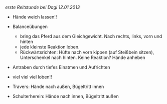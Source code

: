 _erste Reitstunde bei Dagi 12.01.2013_
* Hände weich lassen!!
* Balanceübungen
    - bring das Pferd aus dem Gleichgewicht. Nach rechts, links, vorn und hinten
    - jede kleinste Reaktion loben.
    - Rückwärtsrichten: Hüfte nach vorn kippen (auf Steißbein sitzen), Unterschenkel nach hinten.
        Keine Reaktion? Hände anheben

* Antraben durch tiefes Einatmen und Aufrichten
* viel viel viel loben!!
* Travers: Hände nach außen, Bügeltritt innen
* Schulterherein: Hände nach innen, Bügeltritt außen



